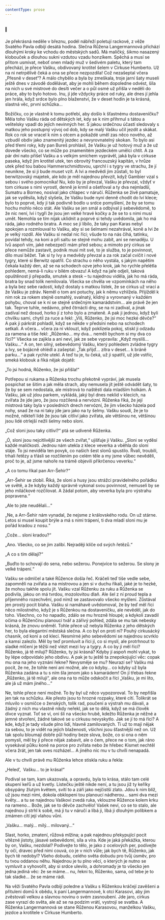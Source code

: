 ```yaml
---
contentType: prose
---
```


## I

Je překrásná neděle v březnu, podél nábřeží poletují rackové, z věže Svatého Pavla odbíjí desátá hodina. Slečna Růžena Langermannová přichází dlouhými kroky ke vchodu do městských sadů. Má maličký, šikmo nasazený klobouček a dlouhou sukni vzdutou vzadu honzíkem. Spěchá a musí se přitom usmívat, neboť onen mladý muž v šedivém paletu, který tam přechází, je přece Vašku, obdivovaný krotitel šelem v Cirkuse Humberto. Už na ni netrpělivě čeká a ona se přece nezpozdila! Což nezašeptal včera „Přesně v deset“? A málo chybělo a byla by zmeškala, troje jarní šaty museli ještě dnes v závodě dodělávat, aby je mohli během dopoledne odvést, šila na nich u své mistrové do desíti večer a o půl osmé už přišla v neděli do práce, aby to bylo hotovo. Inu, jí jde vždycky práce od ruky, ale dnes jí jehla jen hrála, když srdce bylo plno blaženství, že v deset hodin je ta krásná, slastná věc, první schůzka…

Božíčku, co je vlastně k tomu potřebí, aby došlo k šťastnému dostaveníčku? Měla toho Vašku ráda od dětských let, kdy se k nim přihrnul s tátou a velitelsky vpadl do jejích nevinných her. S jakou srdečnou účastí sledovaly s matkou jeho postupný vývoj od dob, kdy se malý Vašku učil jezdit a skákat. Rok co rok se vracel k nim s otcem a pokaždé uměl zas něco nového, až vzbudil obdiv jako znamenitý jezdec a nevyrovnatelný skokan. To bylo asi před třemi roky, kdy pan Bureš prohlásil, že Vašku je už hotový muž a že už dovede všecko, co se může po znamenitém jezdeckém umělci chtít. A za pár dní nato přišel Vašku a s velkým smíchem vyprávěl, jaká byla v cirkuse paseka, když jim krotitel utek, ten obrovitý francouzský kapitán, v hrůze utek před tou babou Hammerschmidtovou, uprchl i s tygry ve strachu, že jí neunikne, že si ji bude muset vzít. A lvi a medvědi jim zůstali, to byl berwitzovský majetek, ale kdo je měl najednou převzít, když Gambier vzal s sebou i svého pomocníka! Nu, kdo by je převzal, Vašku je převzal, vždyť v tom cirkuse s nimi vyrostl, denně je krmil a ošetřoval a ty dva nejmladší, Sumatru a Borneo, nosíval jako chlapec v náručí. Růženka se živě pamatuje, jak se vyděsila, když slyšela, že Vašku bude nyní denně chodit do lví klece; bylo to poprvé, kdy ji tak podivně bodlo u srdce pomyšlení, že by se tomu hochu mohlo něco stát. Ale Vašku se jen smál a odbýval ji sebevědomě, to že nic není, lvi i tygři že jsou jen velké hravé kočky a že se to s nimi musí umět. Nemohla se tím nijak uklidnit a poprvé si tehdy uvědomila, jak ho má ráda, jako rodného bratra. A moc se jí líbilo, že taky pan Karas nebyl spokojen a rozmlouval to Vašku, aby si se šelmami nezahrával, koně a lvi že je velký rozdíl. Ale Vašku si nedal nic říci; všude to na nás číhá, tatínku, povídal tehdy, na koni a při saltu se stejně mohu zabít, ani se nenaděju. U lvů aspoň vím, jaké nebezpečí mám před sebou; a mimoto prý cirkus se přece nemůže zastavit, podnik musí mít své, to je služba, to je povinnost, dílo musí běžet. Tak si ty lvy a medvědy převzal a za rok začal cvičit i nové tygry, které si Berwitz opatřil. Co strachu o něho vystála, s jakým napětím čekala každý den, až se na schodech ozve jeho krok, jak ho rychle přelétla pohledem, nemá-li ruku v bílém obvazu! A když na jaře odjeli, taková opuštěnost ji přepadla, smutek a stesk – tu najednou viděla, jak ho má ráda, bratra by snad tolik nemilovala. Všecka se chvěla ve vzpomínkách na něho a byla bez sebe radostí, když dostaly s matkou lístek, že se cirkus už vrací a že Vašku je zdráv. Neměl o tom ani potuchy, jak k němu vzhlížela. Přijížděl k nim rok za rokem stejně osmahlý, svalnatý, klidný a vyrovnaný v každém pohybu, choval se k ní se stejně srdečným kamarádstvím… ale právě že jen tak. Teprve tuhle, nedávno, před čtrnácti dny, se na ni zadíval, a jinak zadíval než dosud, horko jí z toho bylo a zmateně. A pak ji jednou, když byli chvilku sami, chytil za ruce a řekl: „Víš, Růženko, že jsi moc hezké děvče?“ A pak ji párkrát pohladil, když se někde v předsíni nebo na schodech setkali. A včera… včera za ní vklouzl, když poklízela pokoj, stiskl ji odzadu za ramena a tiše řekl: „Růženko… my dva… neměli bychom si my dva co říci?“ Všecka se zajikla a ani neví, jak ze sebe vypravila: „Když myslíš… Vašku…“ A on, ten silný, sebevědomý Vašku, který pohledem zvládne tygry a lvy, se bojácně ohlédl a zašeptal: „Tak přijď… zítra v deset… k bráně parku…“ a pak rychle utekl. A teď tu je, tu čeká, už ji spatřil, už jde vstříc, smeká klobouk a říká nějak dojatě:

„To jsi hodná, Růženko, že jsi přišla!“

Potřepou si rukama a Růženka trochu překotně vypráví, jak musela pospíchat se šitím a jak měla strach, aby nemusela jít ještě odvádět šaty, to že by se sem nedostala, ale mistrová to naštěstí dala mladším holkám. A Vašku, jak už jdou parkem, vykládá, jaký byl dnes neklid v klecích, na zvířata že jde jaro, že jsou rozčilená a nervózní. Růženka říká, že její mistrová taky byla v posledních dnech nervózní, že jim všecko házela pod nohy, snad že na ni taky jde jaro jako na ty šelmy. Vašku soudí, že je to možné, někteří lidé že jsou tak citliví jako zvířata, ale většinou ne, většinou jsou lidé otrlejší nežli šelmy nebo sloni.

„Což sloni jsou taky citliví?“ ptá se udiveně Růženka.

„Ó, sloni jsou nejcitlivější ze všech zvířat,“ ujišťuje ji Vašku. „Sloni se vyděsí každé maličkosti. Jednou nám utekla z klece veverka a vběhla do sloní stáje. To jsi neviděla ten povyk, co našich šest slonů spustilo. Řvali, troubili, trhali řetězy a třásli se rozčilením po celém těle a my jsme vůbec nevěděli, proč to je, až jsme nahoře na trámě objevili přikrčenou veverku.“

„A co tomu říkal pan Arr-Šehir?“

„Arr-Šehir se zlobil. Říká, že sloni a husy jsou strážci pravidelného pořádku ve světě, a že kdyby každý správně vykonal svou povinnost, nemuseli by se jeho miláčkové rozčilovat. A žádal potom, aby veverka byla pro výstrahu popravena.“

„Ale to jste neudělali…“

„Ne, a Arr-Šehir nám vynadal, že nejsme z královského rodu. On už stárne. Letos si musel koupit brýle a má s nimi trápení, ti dva mladí sloni mu je pořád kradou z nosu.“

„Cože… sloni kradou?“

„Ano. Všecko, co se jim zalíbí. Nejraději klíče od svých řetězů.“

„A co s tím dělají?“

„Buďto to schovají do sena, nebo sežerou. Ponejvíce to sežerou. Se slony je velké trápení.“

Vašku se odmlčel a také Růžence došla řeč. Kráčeli teď tiše vedle sebe, zapomněli na zvířata a na mistrovou a jen si v duchu říkali, jaké je to hezké, že mohou takhle spolu jít. Vašku vzal Růženku za ruku a Růženka se podivila, jakou on má tvrdou, mozolovitou dlaň. Ale šel z ní proud tepla a příjemného rozechvění, pod nímž se zastavovalo všecko myšlení. Zůstával jen prostý pocit blaha. Vašku si namáhavě uvědomoval, že by teď měl říci něco milostného, když je s Růženkou na dostaveníčku, ale nevěděl, jak do toho. Všechno, co ho napadlo, zdálo se mu hrozně hloupé; a kdykoli zavadil očima o Růženčinu planoucí tvář a zářivý pohled, zdála se mu tak nebesky krásná, že znovu oněměl. Tohle přece už nebyla Růženka z jeho dětských her, to byla elegantní městská slečna. A co byl on proti ní? Pouhý cirkusácký chasník, od koní a od klecí. Nesmírné jeho sebevědomí se najednou scvrklo a kamsi zalezlo. Měl by teď promluvit a říci jí, co si myslí, ale protrhnout to sladké mlčení je těžší než vlézt mezi lvy a tygry. A co by jí měl říci? Růženko, já tě miluji? Růženko, ty jsi krásná? Kdyby jí aspoň mohl vykat, to by lépe odpovídalo jeho obdivu. A pak je tu ještě ta znepokojující věc: copak mu ona na jeho vyznání řekne? Nevysměje se mu? Neurazí se? Vašku má pocit, že ne, že tohle není ani možné, ale co kdyby… co kdyby už byla Růženka zadána a tu s ním šla jenom jako s kamarádem! On jí třebas řekne „Růženko, já tě miluji“, ale ona na to může odskočit a říci „Vašku, je mi líto, ale já už mám jiného…“

Ne, tohle přece není možné. To by byl už něco vypozoroval. To by nepřišla jen tak na schůzku. Ale přesto jsou to hrozné rozpaky, které cítí. Tolikrát se mluvilo v osmičce o ženských, tolik rad, poučení a výstrah mu dávali, a žádný z nich mu vlastně nikdy neřekl, jak se to dělá, když se má člověk dívce vyznat. Toť se ví, oni šli na všecko hrubě, kdežto Růženka je něžné a jemné stvoření, žádné takové se u cirkusu nevyskytlo. Jak se jí to má říci? A kde, když je tady všude plno lidí, hlavně zamilovaných. Ti už to mají nějak za sebou, to je vidět na jejich blaženosti, všichni jsou šťastnější než on. Už tak spolu bloumají dobře půl hodiny beze slova, bože, co si ona o něm pomyslí, měl by ji přece nějak zabavit, ale o čem, přece ne o tom, jak ráno vysekával půlku koně na porce pro zvířata nebo že hřebec Kismet nechtěl včera žrát, jen tak oves rozházel… A jiného nic mu v tu chvíli nenapadá.

Ale v tu chvíli právě mu Růženka lehce stiskla ruku a řekla:

„Heled’,  Vašku… to je krása!“

Podíval se tam, kam ukazovala, a opravdu, byla to krása, stálo tam celé skupení keřů a už kvetly. Lístečku ještě nikde není, a tu jsou již ty keříky obsypány žlutým květem, svítí to a září jako nejčistší zlato. Jdou k nim blíž, už jsou mezi nimi, dokola obklopeni tou planoucí nádherou… sami dva mezi květy… a tu se najednou Vaškovi zvedá ruka, vklouzne Růžence kolem krku na rameno… Bože, jak se to děvče zachvělo! Vašek neví, co se to stalo, ale najednou ji strhl k sobě, má ji tu v náručí a líbá ji, líbá ji dlouhým polibkem a zmámen cítí její vlahou vůni.

„Vašku… malý… milý… milovaný…“

Slast, horko, zmatení, růžová mlžina; a pak najednou překypující pocit vítězné jistoty, jásavé sebevědomí, síla a víra. Kde je jaká překážka, kterou by on, Vašku, nezdolal? Podívejte to tělo, je jako z ocelových per, podívejte ty oči, dravec před nimi couvá, co je v nich vůle; jak bych tě, Růženko, jak bych tě nedobyl? Všeho dobudu, celého světa dobudu pro tvůj úsměv, pro tu tvou oddanou něhu. Najednou je tu plno věcí, o kterých je nutno se vymluvit a vyhovořit, aby si srdce ulevilo, a dohromady je to všecko jen jedna jediná věc: že se máme… nu, řekni to, Růženko, sama, od tebe je to tak sladké… že se máme rádi.

Na věži Svatého Pavla odbíjí poledne a Vašku s Růženkou kráčejí zavěšeni a přituleni domů k obědu, k paní Langermannové, k otci Karasovi, aby jim zvěstovali velkou a slavnou novinu o svém zasnoubení. Jde jaro, cirkus zase vyrazí do světa, ale až se na podzim vrátí, vystrojí se svatba. A Růženka Langermannová se stane Růženou Karasovou, manželkou Vašku, jezdce a krotitele v Cirkuse Humberto.
